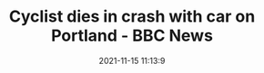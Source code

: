 ---
"title": "Cyclist dies in crash with car on Portland - BBC News"
"date": "2021-11-15 11:13:9"
"feed_name": "GOOGLENEWSINDUSTRIAL"
"feed_website": "https://news.google.com/search?q=industrial%2Bincident&hl=en-US&gl=US&ceid=US:en"
"feed_rss": "https://news.google.com/rss/search?q=industrial%2Bincident&hl=en-US&gl=US&ceid=US:en"
"link": "https://www.bbc.co.uk/news/uk-england-dorset-59289639"
"source": "{'href': 'https://www.bbc.co.uk', 'title': 'BBC News'}"
"file": "_posts/2021-1-1-8a710e0da4474167071f097092f854bb4986dd48.md"
"accident": "1"
"drilling": "0"
"dead": "1"
"injured": "0"
"arrested": "0"
"place": "portland"
"where": "road site"
"causes": "crash"
"place_uri": "http://en.wikipedia.org/wiki/Portland%2C_Oregon"
---